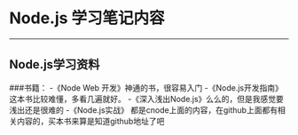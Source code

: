# Node.js 学习笔记内容

---

 ## Node.js学习资料
 ###书籍：
 -《Node Web 开发》神通的书，很容易入门
 -《Node.js开发指南》这本书比较难懂，多看几遍就好。
 -《深入浅出Node.js》么么的，但是我感觉要浅出还是很难的
  -《Node.js实战》 都是cnode上面的内容，在github上面都有相关内容的，买本书来算是知道github地址了吧
  
  
  
